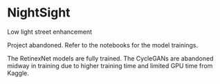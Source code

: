 # NightSight
Low light street enhancement

Project abandoned. Refer to the notebooks for the model trainings.

The RetinexNet models are fully trained. The CycleGANs are abandoned midway in training due to higher training time and limited GPU time from Kaggle.
